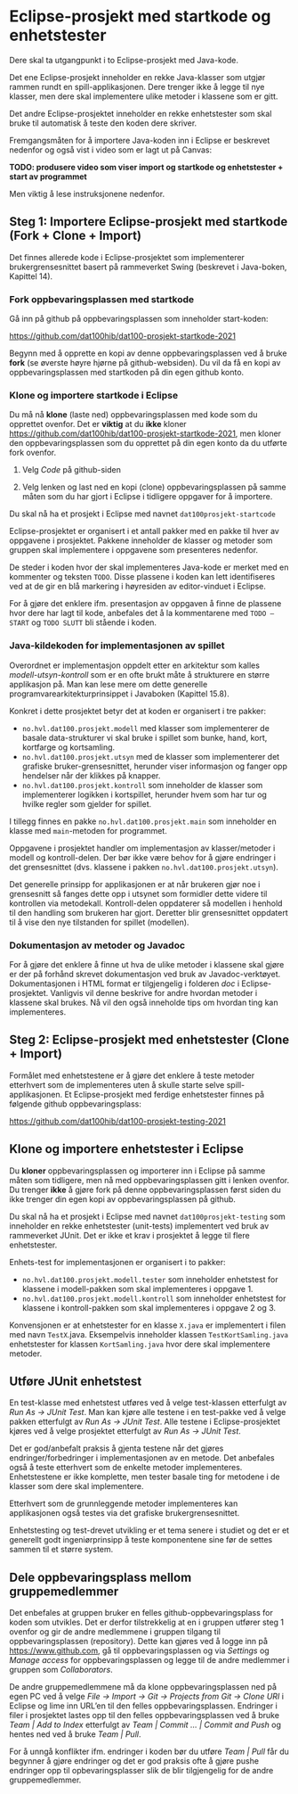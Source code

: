 # Eclipse-prosjekt med startkode og enhetstester

Dere skal ta utgangpunkt i to Eclipse-prosjekt med Java-kode.

Det ene Eclipse-prosjekt inneholder en rekke Java-klasser som utgjør rammen rundt en spill-applikasjonen. Dere trenger ikke å legge til nye klasser, men dere skal implementere ulike metoder i klassene som er gitt.

Det andre Eclipse-prosjektet inneholder en rekke enhetstester som skal bruke til automatisk å teste den koden dere skriver.

Fremgangsmåten for å importere Java-koden inn i Eclipse er beskrevet nedenfor og også vist i video som er lagt ut på Canvas:

**TODO: produsere video som viser import og startkode og enhetstester + start av programmet**

Men viktig å lese instruksjonene nedenfor.

## Steg 1: Importere Eclipse-prosjekt med startkode (Fork + Clone + Import)

Det finnes allerede kode i Eclipse-prosjektet som implementerer brukergrensesnittet basert på rammeverket Swing (beskrevet i Java-boken, Kapittel 14).

### Fork oppbevaringsplassen med startkode

Gå inn på github på oppbevaringsplassen som inneholder start-koden:

https://github.com/dat100hib/dat100-prosjekt-startkode-2021

Begynn med å opprette en kopi av denne oppbevaringsplassen ved å bruke **fork** (se øverste høyre hjørne på github-websiden). Du vil da få en kopi av oppbevaringsplassen med startkoden på din egen github konto.

### Klone og importere startkode i Eclipse

Du må nå **klone** (laste ned) oppbevaringsplassen med kode som du opprettet ovenfor. Det er **viktig** at du **ikke** kloner https://github.com/dat100hib/dat100-prosjekt-startkode-2021, men kloner den oppbevaringsplassen som du opprettet på din egen konto da du utførte fork ovenfor.

1.	Velg *Code* på github-siden

2.	Velg lenken og last ned en kopi (clone) oppbevaringsplassen på samme måten som du har gjort i Eclipse i tidligere oppgaver for å importere.

Du skal nå ha et prosjekt i Eclipse med navnet `dat100prosjekt-startcode`

Eclipse-prosjektet er organisert i et antall pakker med en pakke til hver av oppgavene i prosjektet. Pakkene inneholder de klasser og metoder som gruppen skal implementere i oppgavene som presenteres nedenfor.

De steder i koden hvor der skal implementeres Java-kode er merket med en kommenter og teksten `TODO`. Disse plassene i koden kan lett identifiseres ved at de gir en blå markering i høyresiden av editor-vinduet i Eclipse.

For å gjøre det enklere ifm. presentasjon av oppgaven å finne de plassene hvor dere har lagt til kode, anbefales det å la kommentarene med `TODO – START` og `TODO SLUTT` bli stående i koden.  

### Java-kildekoden for implementasjonen av spillet

Overordnet er implementasjon oppdelt etter en arkitektur som kalles *modell-utsyn-kontroll* som er en ofte brukt måte å strukturere en større applikasjon på. Man kan lese mere om dette generelle programvarearkitekturprinsippet i Javaboken (Kapittel 15.8).

Konkret i dette prosjektet betyr det at koden er organisert i tre pakker:

-	`no.hvl.dat100.prosjekt.modell` med klasser som implementerer de basale data-strukturer vi skal bruke i spillet som bunke, hand, kort, kortfarge og kortsamling.
-	`no.hvl.dat100.prosjekt.utsyn` med de klasser som implementerer det grafiske bruker-grensesnittet, herunder viser informasjon og fanger opp hendelser når der klikkes på knapper.
-	`no.hvl.dat100.prosjekt.kontroll` som inneholder de klasser som implementerer logikken i kortspillet, herunder hvem som har tur og hvilke regler som gjelder for spillet.

I tillegg finnes en pakke `no.hvl.dat100.prosjekt.main` som inneholder en klasse med `main`-metoden for programmet.

Oppgavene i prosjektet handler om implementasjon av klasser/metoder i modell og kontroll-delen. Der bør ikke være behov for å gjøre endringer i det grensesnittet (dvs. klassene i pakken `no.hvl.dat100.prosjekt.utsyn`).

Det generelle prinsipp for applikasjonen er at når brukeren gjør noe i grensesnitt så fanges dette opp i utsynet som formidler dette videre til kontrollen via metodekall. Kontroll-delen oppdaterer så modellen i henhold til den handling som brukeren har gjort. Deretter blir grensesnittet oppdatert til å vise den nye tilstanden for spillet (modellen).

### Dokumentasjon av metoder og Javadoc

For å gjøre det enklere å finne ut hva de ulike metoder i klassene skal gjøre er der på forhånd skrevet dokumentasjon ved bruk av Javadoc-verktøyet. Dokumentasjonen i HTML format er tilgjengelig i folderen *doc* i Eclipse-prosjektet. Vanligvis vil denne beskrive for andre hvordan metoder i klassene skal brukes. Nå vil den også inneholde tips om hvordan ting kan implementeres.

## Steg 2: Eclipse-prosjekt med enhetstester (Clone + Import)

Formålet med enhetstestene er å gjøre det enklere å teste metoder etterhvert som de implementeres uten å skulle starte selve spill-applikasjonen. Et Eclipse-prosjekt med ferdige enhetstester finnes på følgende github oppbevaringsplass:

https://github.com/dat100hib/dat100-prosjekt-testing-2021

## Klone og importere enhetstester i Eclipse

Du **kloner** oppbevaringsplassen og importerer inn i Eclipse på samme måten som tidligere, men nå med oppbevaringsplassen gitt i lenken ovenfor. Du trenger **ikke** å gjøre fork på denne oppbevaringsplassen først siden du ikke trenger din egen kopi av oppbevaringsplassen på github.

Du skal nå ha et prosjekt i Eclipse med navnet `dat100prosjekt-testing` som inneholder en rekke enhetstester (unit-tests) implementert ved bruk av rammeverket JUnit. Det er ikke et krav i prosjektet å legge til flere enhetstester.

Enhets-test for implementasjonen er organisert i to pakker:

-	`no.hvl.dat100.prosjekt.modell.tester` som inneholder enhetstest for klassene i modell-pakken som skal implementeres i oppgave 1.
-	`no.hvl.dat100.prosjekt.modell.kontroll` som inneholder enhetstest for klassene i kontroll-pakken som skal implementeres i oppgave 2 og 3.

Konvensjonen er at enhetstester for en klasse `X.java` er implementert i filen med navn `TestX`.java. Eksempelvis inneholder klassen `TestKortSamling.java` enhetstester for klassen `KortSamling.java` hvor dere skal implementere metoder.

## Utføre JUnit enhetstest

En test-klasse med enhetstest utføres ved å velge test-klassen etterfulgt av *Run As → JUnit Test*. Man kan kjøre alle testene i en test-pakke ved å velge pakken etterfulgt av *Run As → JUnit Test*. Alle testene i Eclipse-prosjektet kjøres ved å velge prosjektet etterfulgt av *Run As → JUnit Test*.

Det er god/anbefalt praksis å gjenta testene når det gjøres endringer/forbedringer i implementasjonen av en metode. Det anbefales også å teste etterhvert som de enkelte metoder implementeres. Enhetstestene er ikke komplette, men tester basale ting for metodene i de klasser som dere skal implementere.

Etterhvert som de grunnleggende metoder implementeres kan applikasjonen også testes via det grafiske brukergrensesnittet.

Enhetstesting og test-drevet utvikling er et tema senere i studiet og det er et generellt godt ingeniørprinsipp å teste komponentene sine før de settes sammen til et større system.

## Dele oppbevaringsplass mellom gruppemedlemmer

Det enbefales at gruppen bruker en felles github-oppbevaringsplass for koden som utvikles. Det er derfor tilstrekkelig at en i gruppen utfører steg 1 ovenfor og gir de andre medlemmene i gruppen tilgang til oppbevaringsplassen (repository). Dette kan gjøres ved å logge inn på https://www.github.com, gå til oppbevaringsplassen og via *Settings* og *Manage access* for oppbevaringsplassen og legge til de andre medlemmer i gruppen som *Collaborators*.

De andre gruppemedlemmene må da klone oppbevaringsplassen ned på egen PC ved å velge *File → Import → Git → Projects from Git → Clone URI* i Eclipse og lime inn URL’en til den felles oppbevaringsplassen. Endringer i filer i prosjektet lastes opp til den felles oppbevaringsplassen ved å bruke  *Team | Add to Index* etterfulgt av *Team | Commit … | Commit and Push* og hentes ned ved å bruke *Team | Pull*.

For å unngå konflikter ifm. endringer i koden bør du utføre *Team | Pull* får du begynner å gjøre endringer og det er god praksis ofte å gjøre pushe endringer opp til opbevaringsplasser slik de blir tilgjengelig for de andre gruppemedlemmer.
